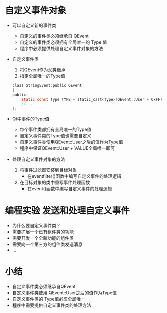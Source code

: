 # 自定义事件对象
- 可以自定义新的事件类
    - 自定义的事件类必须继承自 QEvent
    - 自定义的事件类必须拥有全局唯一的 Type 值
    - 程序中必须提供处理自定义事件对象的方法

- 自定义事件类
    1. 将QEvent作为父类继承
    2. 指定全局唯一的Type值
    ```c
    class StringEvent:public QEvent
    {
    public:
        static const Type TYPE = static_cast<Type>(QEvent::User + OxFF);
        //...
    };
    ```

- Qt中事件的Type值
    - 每个事件类都拥有全局唯一的Type值
    - 自定义事件类的Type值也需要自定义
    - 自定义事件类使用QEvent::User之后的值作为Type值
    - 程序中保证QEvent::User + VALUE全局唯一即可

- 处理自定义事件对象的方法
    1. 将事件过滤器安装到目标对象
        - 在eventfilter()函数中编写自定义事件的处理逻辑
    2. 在目标对象的类中重写事件处理函数
        - 在event()函数中编写自定义事件的处理逻辑

# 编程实验 发送和处理自定义事件

- 为什么要自定义事件类？
- 需要扩展一个已有组件类的功能
- 需要开发一个全新功能的组件类
- 需要向一个第三方的组件类发送消息
- ...

# 小结
- 自定义事件类必须继承自QEvent
- 自定义事件类使用 QEvent::User之后的值作为Type值
- 自定义事件类的 Type值必须全局唯一
- 程序中需要提供自定义事件类的处理方法